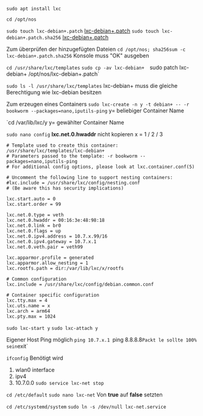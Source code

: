 `sudo apt install lxc`

`cd /opt/nos`

`sudo touch lxc-debian+.patch` 
[lxc-debian+.patch](lxc-debian+.patch.md)
`sudo touch lxc-debian+.patch.sha256`
[lxc-debian+.patch](lxc-debian+.patch.sha256.md)

Zum überprüfen der hinzugefügten Dateien
`cd /opt/nos; sha256sum -c lxc-debian+.patch.sha256`
Konsole muss "OK" ausgeben

`cd /usr/share/lxc/templates`
`sudo cp -av lxc-debian+ 
`sudo patch lxc-debian+ /opt/nos/lxc-debian+.patch`

`sudo ls -l /usr/share/lxc/templates` 
lxc-debian+ muss die gleiche Berechtigung wie lxc-debian besitzen

Zum erzeugen eines Containers
`sudo lxc-create -n y -t debian+ -- -r bookworm --packages=nano,iputils-ping`
y= beliebiger Container Name 

`cd /var/lib/lxc/y
y= gewählter Container Name

`sudo nano config`
**lxc.net.0.hwaddr** nicht kopieren
x = 1 / 2 / 3
```
# Template used to create this container: /usr/share/lxc/templates/lxc-debian+
# Parameters passed to the template: -r bookworm --packages=nano,iputils-ping
# For additional config options, please look at lxc.container.conf(5)

# Uncomment the following line to support nesting containers:
#lxc.include = /usr/share/lxc/config/nesting.conf
# (Be aware this has security implications)

lxc.start.auto = 0
lxc.start.order = 99

lxc.net.0.type = veth
lxc.net.0.hwaddr = 00:16:3e:48:98:18
lxc.net.0.link = br0
lxc.net.0.flags = up
lxc.net.0.ipv4.address = 10.7.x.99/16
lxc.net.0.ipv4.gateway = 10.7.x.1
lxc.net.0.veth.pair = veth99

lxc.apparmor.profile = generated
lxc.apparmor.allow_nesting = 1
lxc.rootfs.path = dir:/var/lib/lxc/x/rootfs

# Common configuration
lxc.include = /usr/share/lxc/config/debian.common.conf

# Container specific configuration
lxc.tty.max = 4
lxc.uts.name = x
lxc.arch = arm64
lxc.pty.max = 1024
```

`sudo lxc-start y`
`sudo lxc-attach y`

Eigener Host Ping möglich
`ping 10.7.x.1
`ping 8.8.8.8` Packt le sollte 100% sein
`exit`

`ifconfig`
Benötigt wird
1. wlan0 interface
2. ipv4
3. 10.7.0.0
`sudo service lxc-net stop`

`cd /etc/default`
`sudo nano lxc-net`
Von **true** auf **false** setzten

`cd /etc/systemd/system`
`sudo ln -s /dev/null lxc-net.service`






